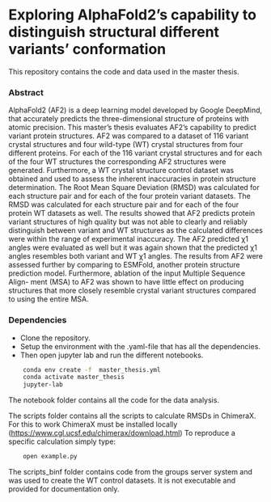 # Exploring AlphaFold2’s capability to distinguish structural different variants’ conformation
This repository contains the code and data used in the master thesis.

### Abstract
AlphaFold2 (AF2) is a deep learning model developed by Google DeepMind, that accurately predicts the three-dimensional structure of proteins with atomic precision. This master’s thesis evaluates AF2’s capability to predict variant protein structures. AF2 was compared to a dataset of 116 variant crystal structures and four wild-type (WT) crystal structures from four different proteins. For each of the 116 variant crystal structures and for each of the four WT structures the corresponding AF2 structures were generated. Furthermore, a WT crystal structure control dataset was obtained and used to assess the inherent inaccuracies in protein structure determination. The Root Mean Square Deviation (RMSD) was calculated for each structure pair and for each of the four protein variant datasets. The RMSD was calculated for each structure pair and for each of the four protein WT datasets as well. The results showed that AF2 predicts protein variant structures of high quality but was not able to clearly and reliably distinguish between variant and WT structures as the calculated differences were within the range of experimental inaccuracy. The AF2 predicted χ1 angles were evaluated as well but it was again shown that the predicted χ1 angles resembles both variant and WT χ1 angles. The results from AF2 were assessed further by comparing to ESMFold, another protein structure prediction model. Furthermore, ablation of the input Multiple Sequence Align- ment (MSA) to AF2 was shown to have little effect on producing structures that more closely resemble crystal variant structures compared to using the entire MSA.
### Dependencies
- Clone the repository.
- Setup the environment with the .yaml-file that has all the dependencies.
- Then open jupyter lab and run the different notebooks.

```bash
    conda env create -f  master_thesis.yml
    conda activate master_thesis
    jupyter-lab
```

The notebook folder contains all the code for the data analysis.

The scripts folder contains all the scripts to calculate RMSDs in ChimeraX. For this to work ChimeraX must be installed locally (https://www.cgl.ucsf.edu/chimerax/download.html)
To reproduce a specific calculation simply type:
```bash
    open example.py
```

The scripts_binf folder contains code from the groups server system and was used to create the WT control datasets. It is not executable and provided for documentation only.
